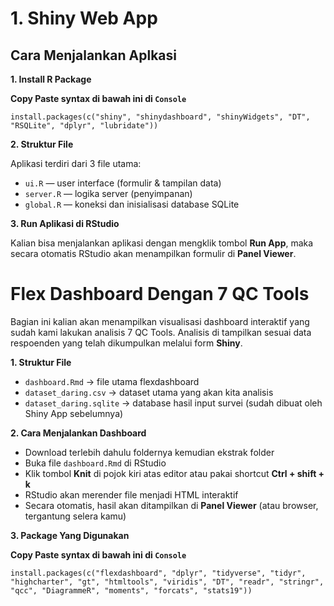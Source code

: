 # 1. Shiny Web App

## Cara Menjalankan Aplkasi

**1. Install R Package**

  **Copy Paste syntax di bawah ini di `Console`**
  
  `install.packages(c("shiny", "shinydashboard", "shinyWidgets", "DT", "RSQLite", "dplyr", "lubridate"))`

**2. Struktur File**

  Aplikasi terdiri dari 3 file utama:

  - `ui.R` — user interface (formulir & tampilan data)
  - `server.R` — logika server (penyimpanan)
  - `global.R` — koneksi dan inisialisasi database SQLite

**3. Run Aplikasi di RStudio**

  Kalian bisa menjalankan aplikasi dengan mengklik tombol **Run App**, maka secara otomatis RStudio akan menampilkan formulir di **Panel Viewer**.

# Flex Dashboard Dengan 7 QC Tools
  Bagian ini kalian akan menampilkan visualisasi dashboard interaktif yang sudah kami lakukan analisis 7 QC Tools. Analisis di tampilkan sesuai
  data respoenden yang telah dikumpulkan melalui form **Shiny**.

**1. Struktur File**
     
  - `dashboard.Rmd` → file utama flexdashboard
  - `dataset_daring.csv` → dataset utama yang akan kita analisis
  - `dataset_daring.sqlite` → database hasil input survei (sudah dibuat oleh Shiny App sebelumnya)
    
**2. Cara Menjalankan Dashboard**

  - Download terlebih dahulu foldernya kemudian ekstrak folder
  - Buka file `dashboard.Rmd` di RStudio
  - Klik tombol **Knit** di pojok kiri atas editor atau pakai shortcut **Ctrl + shift + k**
  - RStudio akan merender file menjadi HTML interaktif
  - Secara otomatis, hasil akan ditampilkan di **Panel Viewer** (atau browser, tergantung selera kamu)

**3. Package Yang Digunakan**

  **Copy Paste syntax di bawah ini di `Console`**
  
  `install.packages(c("flexdashboard", "dplyr", "tidyverse", "tidyr", "highcharter", "gt", "htmltools", "viridis", "DT", "readr", "stringr", "qcc", "DiagrammeR", "moments", "forcats", "stats19"))`

   
  

